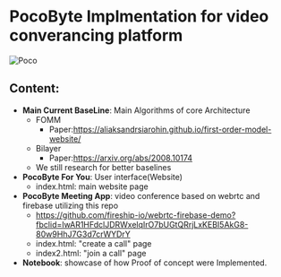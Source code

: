 # PocoByte Implmentation for video converancing platform
![Poco](https://drive.google.com/uc?export=view&id=1zOYoctOgaU3xeV7ours-zLlsiQgGot1b)
## Content:
- **Main Current BaseLine**: Main Algorithms of core Architecture
  - FOMM
    - Paper:https://aliaksandrsiarohin.github.io/first-order-model-website/
  - Bilayer
    - Paper:https://arxiv.org/abs/2008.10174
  - We still research for better baselines
- **PocoByte For You**: User interface(Website)
  - index.html: main website page
- **PocoByte Meeting App**: video conference based on webrtc and firebase utilizing this repo
    - https://github.com/fireship-io/webrtc-firebase-demo?fbclid=IwAR1HFdclJDRWxelqIrO7bUGtQRrjLxKEBI5AkG8-80w9HhJ7G3d7crWYDrY
  - index.html: "create a call" page
  - index2.html: "join a call" page
- **Notebook**: showcase of how Proof of concept were Implemented.
